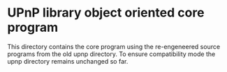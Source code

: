 # UPnP library object oriented core program
This directory contains the core program using the re-engeneered source programs from the old upnp directory. To ensure compatibility mode the upnp directory remains unchanged so far.
